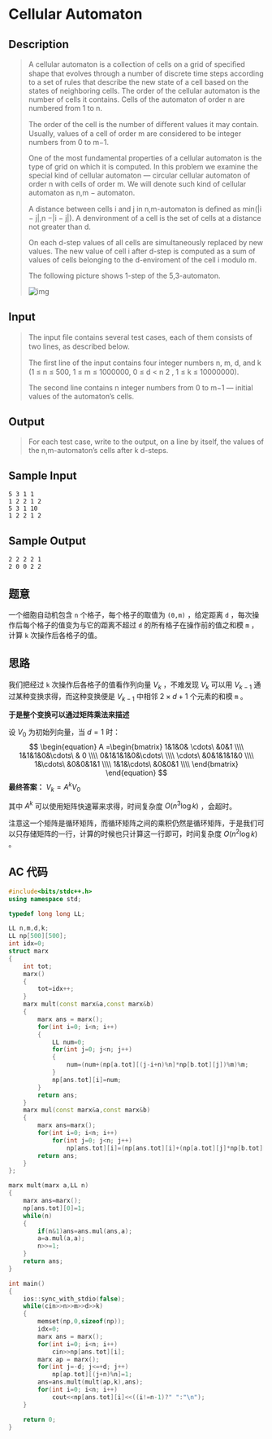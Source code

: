 # Cellular Automaton

## **Description**

> A cellular automaton is a collection of cells on a grid of speciﬁed shape that evolves through a number of discrete time steps according to a set of rules that describe the new state of a cell based on the states of neighboring cells. The order of the cellular automaton is the number of cells it contains. Cells of the automaton of order n are numbered from 1 to n.
>
> The order of the cell is the number of diﬀerent values it may contain. Usually, values of a cell of order m are considered to be integer numbers from 0 to m−1.
>
> One of the most fundamental properties of a cellular automaton is the type of grid on which it is computed. In this problem we examine the special kind of cellular automaton — circular cellular automaton of order n with cells of order m. We will denote such kind of cellular automaton as n,m − automaton.
>
> A distance between cells i and j in n,m-automaton is deﬁned as min(|i − j|,n −|i − j|). A denvironment of a cell is the set of cells at a distance not greater than d.
>
> On each d-step values of all cells are simultaneously replaced by new values. The new value of cell i after d-step is computed as a sum of values of cells belonging to the d-enviroment of the cell i modulo m.
>
> The following picture shows 1-step of the 5,3-automaton.
>
> ![img](https://www.dreamwings.cn/wp-content/uploads/2017/06/20170603190341.png)



## **Input**

> The input ﬁle contains several test cases, each of them consists of two lines, as described below.
>
> The ﬁrst line of the input contains four integer numbers n, m, d, and k (1 ≤ n ≤ 500, 1 ≤ m ≤ 1000000, 0 ≤ d < n 2 , 1 ≤ k ≤ 10000000).
>
> The second line contains n integer numbers from 0 to m−1 — initial values of the automaton’s cells.



## **Output**

> For each test case, write to the output, on a line by itself, the values of the n,m-automaton’s cells after k d-steps.



## **Sample Input**

    5 3 1 1
    1 2 2 1 2
    5 3 1 10
    1 2 2 1 2



## **Sample Output**

    2 2 2 2 1
    2 0 0 2 2



## **题意**

一个细胞自动机包含 `n` 个格子，每个格子的取值为 `(0,m)` ，给定距离 `d` ，每次操作后每个格子的值变为与它的距离不超过 `d` 的所有格子在操作前的值之和模 `m` ，计算 `k` 次操作后各格子的值。



## **思路**

我们把经过 `k` 次操作后各格子的值看作列向量 $V_{k}$ ，不难发现 $V_k$ 可以用 $V_{k-1}$ 通过某种变换求得，而这种变换便是 $V_{k-1}$ 中相邻 $2×d+1$ 个元素的和模 `m` 。

**于是整个变换可以通过矩阵乘法来描述**

设 $V_0$ 为初始列向量，当 $d=1$ 时：
$$
\begin{equation}
A =\begin{bmatrix}
1&1&0& \cdots\ &0&1 \\\\
1&1&1&0&\cdots\ & 0 \\\\
0&1&1&1&0&\cdots\   \\\\
\cdots\ &0&1&1&1&0  \\\\
1&\cdots\ &0&0&1&1  \\\\
1&1&\cdots\ &0&0&1  \\\\
\end{bmatrix}
\end{equation}
$$
**最终答案：** $V_k=A^kV_0$

其中 $A^k$ 可以使用矩阵快速幂来求得，时间复杂度 $O(n^3\log k)$ ，会超时。

注意这一个矩阵是循环矩阵，而循环矩阵之间的乘积仍然是循环矩阵，于是我们可以只存储矩阵的一行，计算的时候也只计算这一行即可，时间复杂度 $O(n^2\log k)$ 。



## **AC 代码**

```cpp
#include<bits/stdc++.h>
using namespace std;

typedef long long LL;

LL n,m,d,k;
LL np[500][500];
int idx=0;
struct marx
{
    int tot;
    marx()
    {
        tot=idx++;
    }
    marx mult(const marx&a,const marx&b)
    {
        marx ans = marx();
        for(int i=0; i<n; i++)
        {
            LL num=0;
            for(int j=0; j<n; j++)
            {
                num=(num+(np[a.tot][(j-i+n)%n]*np[b.tot][j])%m)%m;
            }
            np[ans.tot][i]=num;
        }
        return ans;
    }
    marx mul(const marx&a,const marx&b)
    {
        marx ans=marx();
        for(int i=0; i<n; i++)
            for(int j=0; j<n; j++)
                np[ans.tot][i]=(np[ans.tot][i]+(np[a.tot][j]*np[b.tot][(j-i+n)%n])%m)%m;
        return ans;
    }
};

marx mult(marx a,LL n)
{
    marx ans=marx();
    np[ans.tot][0]=1;
    while(n)
    {
        if(n&1)ans=ans.mul(ans,a);
        a=a.mul(a,a);
        n>>=1;
    }
    return ans;
}

int main()
{
    ios::sync_with_stdio(false);
    while(cin>>n>>m>>d>>k)
    {
        memset(np,0,sizeof(np));
        idx=0;
        marx ans = marx();
        for(int i=0; i<n; i++)
            cin>>np[ans.tot][i];
        marx ap = marx();
        for(int j=-d; j<=+d; j++)
            np[ap.tot][(j+n)%n]=1;
        ans=ans.mult(mult(ap,k),ans);
        for(int i=0; i<n; i++)
            cout<<np[ans.tot][i]<<((i!=n-1)?" ":"\n");
    }

    return 0;
}
```

